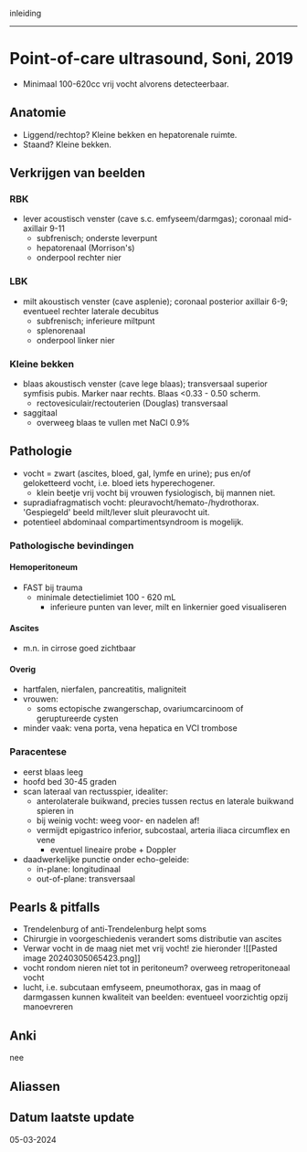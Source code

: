 inleiding
___
# Point-of-care ultrasound, Soni, 2019
- Minimaal 100-620cc vrij vocht alvorens detecteerbaar.
## Anatomie
- Liggend/rechtop? Kleine bekken en hepatorenale ruimte.
- Staand? Kleine bekken.
## Verkrijgen van beelden
### RBK
- lever acoustisch venster (cave s.c. emfyseem/darmgas); coronaal mid-axillair 9-11
	- subfrenisch; onderste leverpunt
	- hepatorenaal (Morrison's)
	- onderpool rechter nier
### LBK
- milt akoustisch venster (cave asplenie); coronaal posterior axillair 6-9; eventueel rechter laterale decubitus
	- subfrenisch; inferieure miltpunt
	- splenorenaal
	- onderpool linker nier
### Kleine bekken
- blaas akoustisch venster (cave lege blaas); transversaal superior symfisis pubis. Marker naar rechts. Blaas <0.33 - 0.50 scherm.
	- rectovesiculair/rectouterien (Douglas) transversaal
- saggitaal
	- overweeg blaas te vullen met NaCl 0.9%
## Pathologie
- vocht = zwart (ascites, bloed, gal, lymfe en urine); pus en/of geloketteerd vocht, i.e. bloed iets hyperechogener.
	- klein beetje vrij vocht bij vrouwen fysiologisch, bij mannen niet.
- supradiafragmatisch vocht: pleuravocht/hemato-/hydrothorax. 'Gespiegeld' beeld milt/lever sluit pleuravocht uit.
- potentieel abdominaal compartimentsyndroom is mogelijk.
### Pathologische bevindingen
#### Hemoperitoneum
- FAST bij trauma
	- minimale detectielimiet 100 - 620 mL
		- inferieure punten van lever, milt en linkernier goed visualiseren
#### Ascites
- m.n. in cirrose goed zichtbaar
#### Overig
- hartfalen, nierfalen, pancreatitis, maligniteit
- vrouwen: 
	- soms ectopische zwangerschap, ovariumcarcinoom of geruptureerde cysten
- minder vaak: vena porta, vena hepatica en VCI trombose
### Paracentese
- eerst blaas leeg
- hoofd bed 30-45 graden
- scan lateraal van rectusspier, idealiter:
	- anterolaterale buikwand, precies tussen rectus en laterale buikwand spieren in
	- bij weinig vocht: weeg voor- en nadelen af!
	- vermijdt epigastrico inferior, subcostaal, arteria iliaca circumflex en vene
		- eventuel lineaire probe + Doppler
- daadwerkelijke punctie onder echo-geleide:
	- in-plane: longitudinaal
	- out-of-plane: transversaal
## Pearls & pitfalls
- Trendelenburg of anti-Trendelenburg helpt soms
- Chirurgie in voorgeschiedenis verandert soms distributie van ascites
- Verwar vocht in de maag niet met vrij vocht! zie hieronder
![[Pasted image 20240305065423.png]]
- vocht rondom nieren níet tot in peritoneum? overweeg retroperitoneaal vocht
- lucht, i.e. subcutaan emfyseem, pneumothorax, gas in maag of darmgassen kunnen kwaliteit van beelden: eventueel voorzichtig opzij manoevreren
## Anki
nee
## Aliassen
## Datum laatste update
05-03-2024